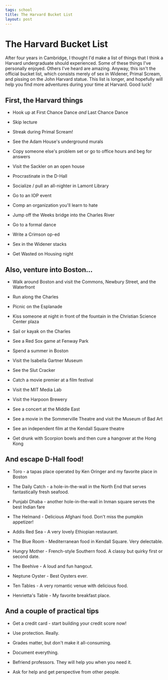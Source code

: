 ```yaml
--- 
tags: school
title: The Harvard Bucket List
layout: post
---
```


# The Harvard Bucket List

After four years in Cambridge, I thought I'd make a list of things that I think a Harvard undergraduate should experienced. Some of these things I've personally enjoyed. Others I've heard are amazing. Anyway, this isn't the official bucket list, which consists merely of sex in Widener, Primal Scream, and pissing on the John Harvard statue. This list is longer, and hopefully will help you find more adventures during your time at Harvard. Good luck!

## First, the Harvard things

* Hook up at First Chance Dance _and_ Last Chance Dance

* Skip lecture

* Streak during Primal Scream!

* See the Adam House's underground murals

* Copy someone else's problem set or go to office hours and beg for answers

* Visit the Sackler on an open house

* Procrastinate in the D-Hall

* Socialize / pull an all-nighter in Lamont Library

* Go to an IOP event

* Comp an organization you'll learn to hate

* Jump off the Weeks bridge into the Charles River

* Go to a formal dance

* Write a Crimson op-ed

* Sex in the Widener stacks

* Get Wasted on Housing night

## Also, venture into Boston...

* Walk around Boston and visit the Commons, Newbury Street, and the Waterfront

* Run along the Charles

* Picnic on the Esplanade

* Kiss someone at night in front of the fountain in the Christian Science Center plaza

* Sail or kayak on the Charles

* See a Red Sox game at Fenway Park

* Spend a summer in Boston

* Visit the Isabella Gartner Museum

* See the Slut Cracker

* Catch a movie premier at a film festival

* Visit the MIT Media Lab

* Visit the Harpoon Brewery

* See a concert at the Middle East

* See a movie in the Sommerville Theatre and visit the Museum of Bad Art

* See an independent film at the Kendall Square theatre

* Get drunk with Scorpion bowls and then cure a hangover at the Hong Kong

## And escape D-Hall food!

* Toro - a tapas place operated by Ken Oringer and my favorite place in Boston

* The Daily Catch - a hole-in-the-wall in the North End that serves fantastically fresh seafood. 

* Punjabi Dhaba - another hole-in-the-wall in Inman square serves the best Indian fare

* The Helmand - Delicious Afghani food. Don't miss the pumpkin appetizer!

* Addis Red Sea - A very lovely Ethiopian restaurant. 

* The Blue Room - Mediterranean food in Kendall Square. Very delectable. 

* Hungry Mother - French-style Southern food. A classy but quirky first or second date. 

* The Beehive - A loud and fun hangout. 

* Neptune Oyster - Best Oysters ever. 

* Ten Tables - A very romantic venue with delicious food. 

* Henrietta's Table - My favorite breakfast place. 

## And a couple of practical tips

* Get a credit card - start building your credit score now!

* Use protection. Really. 

* Grades matter, but don't make it all-consuming. 

* Document everything. 

* Befriend professors. They will help you when you need it. 

* Ask for help and get perspective from other people. 